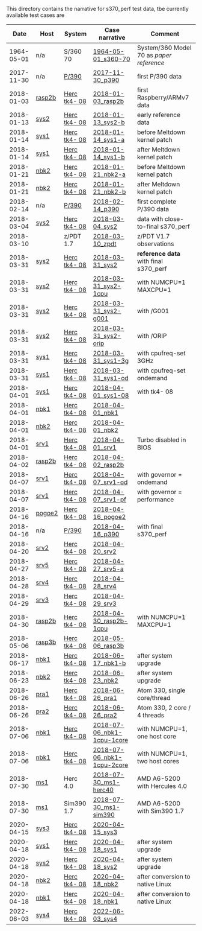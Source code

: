 This directory contains the narrative for s370_perf test data,
tbe currently available test cases are

| Date | Host | System | Case narrative | Comment |
| ---- | ---- | ------ | -------------- | ------- |
| 1964-05-01 | n/a  | S/360 70 | [1964-05-01_s360-70](1964-05-01_s360-70.md) | System/360 Model 70 as _paper reference_ |
| 2017-11-30 | n/a  | [P/390](sysinfo_p390.md) | [2017-11-30_p390](2017-11-30_p390.md) | first P/390 data |
| 2018-01-03 | [rasp2b](hostinfo_rasp2b.md) | [Herc tk4- 08](sysinfo_tk4m08.md) | [2018-01-03_rasp2b](2018-01-03_rasp2b.md) | first Raspberry/ARMv7 data|
| 2018-01-13 | [sys2](hostinfo_sys2.md) | [Herc tk4- 08](sysinfo_tk4m08.md) | [2018-01-13_sys2-b](2018-01-13_sys2-b.md) | early reference data |
| 2018-01-14 | [sys1](hostinfo_sys1.md) | [Herc tk4- 08](sysinfo_tk4m08.md) | [2018-01-14_sys1-a](2018-01-14_sys1-a.md) | before Meltdown kernel patch |
| 2018-01-14 | [sys1](hostinfo_sys1.md) | [Herc tk4- 08](sysinfo_tk4m08.md) | [2018-01-14_sys1-b](2018-01-14_sys1-b.md) | after Meltdown kernel patch |
| 2018-01-21 | [nbk2](hostinfo_nbk2.md) | [Herc tk4- 08](sysinfo_tk4m08.md) | [2018-01-21_nbk2-a](2018-01-21_nbk2-a.md) | before Meltdown kernel patch |
| 2018-01-21 | [nbk2](hostinfo_nbk2.md) | [Herc tk4- 08](sysinfo_tk4m08.md) | [2018-01-21_nbk2-b](2018-01-21_nbk2-b.md) | after Meltdown kernel patch |
| 2018-02-14 | n/a  | [P/390](sysinfo_p390.md) | [2018-02-14_p390](2018-02-14_p390.md) | first complete P/390 data |
| 2018-03-04 | [sys2](hostinfo_sys2.md) | [Herc tk4- 08](sysinfo_tk4m08.md) | [2018-03-04_sys2](2018-03-04_sys2.md) | data with close-to-final s370_perf |
| 2018-03-10 |      | z/PDT 1.7 | [2018-03-10_zpdt](2018-03-10_zpdt.md) | z/PDT V1.7 observations |
| 2018-03-31 | [sys2](hostinfo_sys2.md) | [Herc tk4- 08](sysinfo_tk4m08.md) | [2018-03-31_sys2](2018-03-31_sys2.md) | **reference data** with final s370_perf |
| 2018-03-31 | [sys2](hostinfo_sys2.md) | [Herc tk4- 08](sysinfo_tk4m08.md) | [2018-03-31_sys2-1cpu](2018-03-31_sys2-1cpu.md) | with NUMCPU=1 MAXCPU=1 |
| 2018-03-31 | [sys2](hostinfo_sys2.md) | [Herc tk4- 08](sysinfo_tk4m08.md) | [2018-03-31_sys2-g001](2018-03-31_sys2-g001.md) | with /G001 |
| 2018-03-31 | [sys2](hostinfo_sys2.md) | [Herc tk4- 08](sysinfo_tk4m08.md) | [2018-03-31_sys2-orip](2018-03-31_sys2-orip.md) | with /ORIP |
| 2018-03-31 | [sys1](hostinfo_sys1.md) | [Herc tk4- 08](sysinfo_tk4m08.md) | [2018-03-31_sys1-3g](2018-03-31_sys1-3g.md) | with cpufreq-set 3GHz |
| 2018-03-31 | [sys1](hostinfo_sys1.md) | [Herc tk4- 08](sysinfo_tk4m08.md) | [2018-03-31_sys1-od](2018-03-31_sys1-od.md) | with cpufreq-set ondemand |
| 2018-04-01 | [sys1](hostinfo_sys1.md) | [Herc tk4- 08](sysinfo_tk4m08.md) | [2018-04-01_sys1-08](2018-04-01_sys1-08.md) | with tk4- 08 |
| 2018-04-01 | [nbk1](hostinfo_nbk1.md) | [Herc tk4- 08](sysinfo_tk4m08.md) | [2018-04-01_nbk1](2018-04-01_nbk1.md) | |
| 2018-04-01 | [nbk2](hostinfo_nbk2.md) | [Herc tk4- 08](sysinfo_tk4m08.md) | [2018-04-01_nbk2](2018-04-01_nbk2.md) | |
| 2018-04-01 | [srv1](hostinfo_srv1.md) | [Herc tk4- 08](sysinfo_tk4m08.md) | [2018-04-01_srv1](2018-04-01_srv1.md) | Turbo disabled in BIOS |
| 2018-04-02 | [rasp2b](hostinfo_rasp2b.md) | [Herc tk4- 08](sysinfo_tk4m08.md) | [2018-04-02_rasp2b](2018-04-02_rasp2b.md) | |
| 2018-04-07 | [srv1](hostinfo_srv1.md) | [Herc tk4- 08](sysinfo_tk4m08.md) | [2018-04-07_srv1-od](2018-04-07_srv1-od.md) | with governor = ondemand |
| 2018-04-07 | [srv1](hostinfo_srv1.md) | [Herc tk4- 08](sysinfo_tk4m08.md) | [2018-04-07_srv1-pf](2018-04-07_srv1-pf.md) | with governor = performance |
| 2018-04-16 | [pogoe2](hostinfo_pogoe2.md) | [Herc tk4- 08](sysinfo_tk4m08.md) | [2018-04-16_pogoe2](2018-04-16_pogoe2.md) | |
| 2018-04-16 | n/a  | [P/390](sysinfo_p390.md) | [2018-04-16_p390](2018-04-16_p390.md) | with final s370_perf |
| 2018-04-20 | [srv2](hostinfo_srv2.md) | [Herc tk4- 08](sysinfo_tk4m08.md) | [2018-04-20_srv2](2018-04-20_srv2.md) | |
| 2018-04-27 | [srv5](hostinfo_srv5.md) | [Herc tk4- 08](sysinfo_tk4m08.md) | [2018-04-27_srv5-a](2018-04-27_srv5-a.md) | |
| 2018-04-28 | [srv4](hostinfo_srv4.md) | [Herc tk4- 08](sysinfo_tk4m08.md) | [2018-04-28_srv4](2018-04-28_srv4.md) | |
| 2018-04-29 | [srv3](hostinfo_srv3.md) | [Herc tk4- 08](sysinfo_tk4m08.md) | [2018-04-29_srv3](2018-04-29_srv3.md) | |
| 2018-04-30 | [rasp2b](hostinfo_rasp2b.md) | [Herc tk4- 08](sysinfo_tk4m08.md) | [2018-04-30_rasp2b-1cpu](2018-04-30_rasp2b-1cpu.md) | with NUMCPU=1 MAXCPU=1 |
| 2018-05-06 | [rasp3b](hostinfo_rasp3b.md) | [Herc tk4- 08](sysinfo_tk4m08.md) | [2018-05-06_rasp3b](2018-05-06_rasp3b.md) |  |
| 2018-06-17 | [nbk1](hostinfo_nbk1.md) | [Herc tk4- 08](sysinfo_tk4m08.md) | [2018-06-17_nbk1-b](2018-06-17_nbk1-b.md) | after system upgrade |
| 2018-06-23 | [nbk2](hostinfo_nbk2.md) | [Herc tk4- 08](sysinfo_tk4m08.md) | [2018-06-23_nbk2](2018-06-23_nbk2.md) | after system upgrade |
| 2018-06-26 | [pra1](hostinfo_pra1.md) | [Herc tk4- 08](sysinfo_tk4m08.md) | [2018-06-26_pra1](2018-06-26_pra1.md) | Atom 330, single core/thread |
| 2018-06-26 | [pra2](hostinfo_pra2.md) | [Herc tk4- 08](sysinfo_tk4m08.md) | [2018-06-26_pra2](2018-06-26_pra2.md) | Atom 330, 2 core / 4 threads |
| 2018-07-06 | [nbk1](hostinfo_nbk1.md) | [Herc tk4- 08](sysinfo_tk4m08.md) | [2018-07-06_nbk1-1cpu-1core](2018-07-06_nbk1-1cpu-1core.md) | with NUMCPU=1, one host core |
| 2018-07-06 | [nbk1](hostinfo_nbk1.md) | [Herc tk4- 08](sysinfo_tk4m08.md) | [2018-07-06_nbk1-1cpu-2core](2018-07-06_nbk1-1cpu-2core.md) | with NUMCPU=1, two host cores |
| 2018-07-30 | [ms1](hostinfo_ms1.md) | Herc 4.0 | [2018-07-30_ms1-herc40](2018-07-30_ms1-herc40.md) | AMD A6-5200 with Hercules 4.0 |
| 2018-07-30 | [ms1](hostinfo_ms1.md) | Sim390 1.7 | [2018-07-30_ms1-sim390](2018-07-30_ms1-sim390.md) | AMD A6-5200 with Sim390 1.7 |
| 2020-04-15 | [sys3](hostinfo_sys3.md) | [Herc tk4- 08](sysinfo_tk4m08.md) | [2020-04-15_sys3](2020-04-15_sys3.md) | |
| 2020-04-18 | [sys1](hostinfo_sys1.md) | [Herc tk4- 08](sysinfo_tk4m08.md) | [2020-04-18_sys1](2020-04-18_sys1.md) | after system upgrade |
| 2020-04-18 | [sys2](hostinfo_sys2.md) | [Herc tk4- 08](sysinfo_tk4m08.md) | [2020-04-18_sys2](2020-04-18_sys2.md) | after system upgrade |
| 2020-04-18 | [nbk2](hostinfo_nbk2.md) | [Herc tk4- 08](sysinfo_tk4m08.md) | [2020-04-18_nbk2](2020-04-18_nbk2.md) | after conversion to native Linux |
| 2020-04-18 | [nbk1](hostinfo_nbk1.md) | [Herc tk4- 08](sysinfo_tk4m08.md) | [2020-04-18_nbk1](2020-04-18_nbk1.md) | after conversion to native Linux |
| 2022-06-03 | [sys4](hostinfo_sys4.md) | [Herc tk4- 08](sysinfo_tk4m08.md) | [2022-06-03_sys4](2022-06-03_sys4.md) | |
